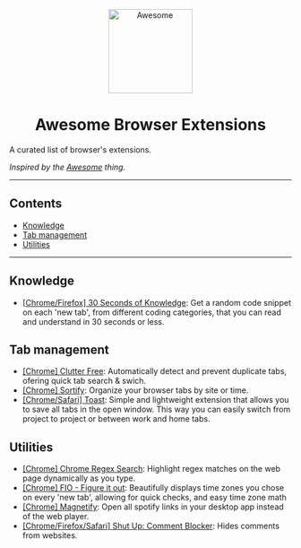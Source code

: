 <div align="center">
	<img width="150" height="150" src="https://image.flaticon.com/icons/svg/993/993723.svg" alt="Awesome">
	<br>
</div>


<h1 align="center">Awesome Browser Extensions</h1>

A curated list of browser's extensions.

*Inspired by the <a href="https://github.com/sindresorhus/awesome">Awesome</a> thing.*

---

## Contents
- [Knowledge](#Knowledge)
- [Tab management](#Tab-management)
- [Utilities](#Utilities)

---

## Knowledge
- [[Chrome/Firefox] 30 Seconds of Knowledge](https://30secondsofknowledge.com/): Get a random code snippet on each 'new tab', from different coding categories, that you can read and understand in 30 seconds or less.

## Tab management
- [[Chrome] Clutter Free](https://chrome.google.com/webstore/detail/clutter-free-prevent-dupl/iipjdmnoigaobkamfhnojmglcdbnfaaf): Automatically detect and prevent duplicate tabs, ofering quick tab search & swich.
- [[Chrome] Sortify](https://chrome.google.com/webstore/detail/sortify/aehmpfeibpcclkbjjkclhncmjncpebef?ref=producthunt): Organize your browser tabs by site or time.
- [[Chrome/Safari] Toast](https://dotoast.com/): Simple and lightweight extension that allows you to save all tabs in the open window. This way you can easily switch from project to project or between work and home tabs.

## Utilities
- [[Chrome] Chrome Regex Search](https://chrome.google.com/webstore/detail/chrome-regex-search/bpelaihoicobbkgmhcbikncnpacdbknn?hl=en&gl=US): Highlight regex matches on the web page dynamically as you type.
- [[Chrome] FIO - Figure it out](https://chrome.google.com/webstore/detail/figure-it-out/lialghmkggocekkpjbnoacohodmckfke): Beautifully displays time zones you chose on every 'new tab', allowing for quick checks, and easy time zone math
- [[Chrome] Magnetify](https://chrome.google.com/webstore/detail/magnetify/llopembjhlbkgfoldjldjlecjkggiieo): Open all spotify links in your desktop app instead of the web player.
- [[Chrome/Firefox/Safari] Shut Up: Comment Blocker](https://rickyromero.com/shutup/): Hides comments from websites.
